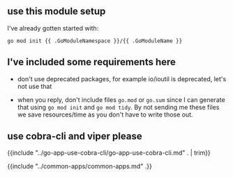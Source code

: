 ## use this module setup

I've already gotten started with:

```
go mod init {{ .GoModuleNamespace }}/{{ .GoModuleName }}
```

## I've included some requirements here

- don't use deprecated packages, for example io/ioutil is deprecated, let's not use that

- when you reply, don't include files `go.mod` or `go.sum` since I can generate that using `go mod init` and `go mod tidy`.  By not sending me these files we save resources/time as you don't have to write those out.

## use cobra-cli and viper please

{{include "../go-app-use-cobra-cli/go-app-use-cobra-cli.md" . | trim}}

{{include "../common-apps/common-apps.md" .}}
